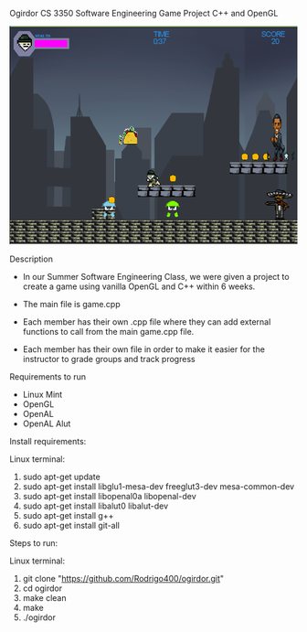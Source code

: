 
Ogirdor
CS 3350 Software Engineering Game Project
C++ and OpenGL


![alt text](https://raw.githubusercontent.com/Rodrigo400/ogirdor/master/OgirdorPhotos/OgirdorGame.png)



Description

- In our Summer Software Engineering Class, we were given a project to create a game using vanilla OpenGL and C++ within 6 weeks.

- The main file is game.cpp
- Each member has their own .cpp file where they can add external functions to call from the main game.cpp file.
- Each member has their own file in order to make it easier for the instructor to grade groups and track progress


Requirements to run

- Linux Mint
- OpenGL
- OpenAL
- OpenAL Alut


Install requirements:

Linux terminal:
1. sudo apt-get update
2. sudo apt-get install libglu1-mesa-dev freeglut3-dev mesa-common-dev
3. sudo apt-get install libopenal0a libopenal-dev
4. sudo apt-get install libalut0 libalut-dev
5. sudo apt-get install g++
6. sudo apt-get install git-all


Steps to run:

Linux terminal:

1. git clone "https://github.com/Rodrigo400/ogirdor.git"
2. cd ogirdor
3. make clean
4. make
5. ./ogirdor

